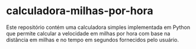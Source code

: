 # calculadora-milhas-por-hora
Este repositório contém uma calculadora simples implementada em Python que permite calcular a velocidade em milhas por hora com base na distância em milhas e no tempo em segundos fornecidos pelo usuário.
